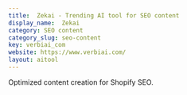 ```yaml
---
title:  Zekai - Trending AI tool for SEO content
display_name:  Zekai
category: SEO content
category_slug: seo-content
key: verbiai_com
website: https://www.verbiai.com/
layout: aitool
---
```


Optimized content creation for Shopify SEO.
